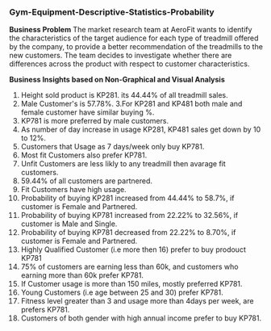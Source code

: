 ### Gym-Equipment-Descriptive-Statistics-Probability

**Business Problem**
The market research team at AeroFit wants to identify the characteristics of the target audience for each type of treadmill offered by the company, to provide a better recommendation of the treadmills to the new customers. The team decides to investigate whether there are differences across the product with respect to customer characteristics.

**Business Insights based on Non-Graphical and Visual Analysis**
  1. Height sold product is KP281. its 44.44% of all treadmill sales.
  2. Male Customer's is 57.78%.
  3.For KP281 and KP481 both male and female customer have similar buying %.
  4. KP781 is more preferred by male customers.
  5. As number of day increase in usage KP281, KP481 sales get down by 10 to 12%.
  6. Customers that Usage as 7 days/week only buy KP781.
  7. Most fit Customers also prefer KP781.
  8. Unfit Customers are less likly to any treadmill then avarage fit customers.
  9. 59.44% of all customers are partnered.
  10. Fit Customers have high usage.
  11. Probability of buying KP281 increased from 44.44% to 58.7%, if customer is Female and Partnered.
  12. Probability of buying KP781 increased from 22.22% to 32.56%, if customer is Male and Single.
  13. Probability of buying KP781 decreased from 22.22% to 8.70%, if customer is Female and Partnered.
  14. Highly Qualified Customer (i.e more then 16) prefer to buy prodouct KP781
  15. 75% of customers are earning less than 60k, and customers who earning more than 60k prefer KP781.
  16. If Customer usage is more than 150 miles, mostly preferred KP781.
  17. Young Customers (i.e age between 25 and 30) prefer KP781.
  18. Fitness level greater than 3 and usage more than 4days per week, are prefers KP781.
  19. Customers of both gender with high annual income prefer to buy KP781.
